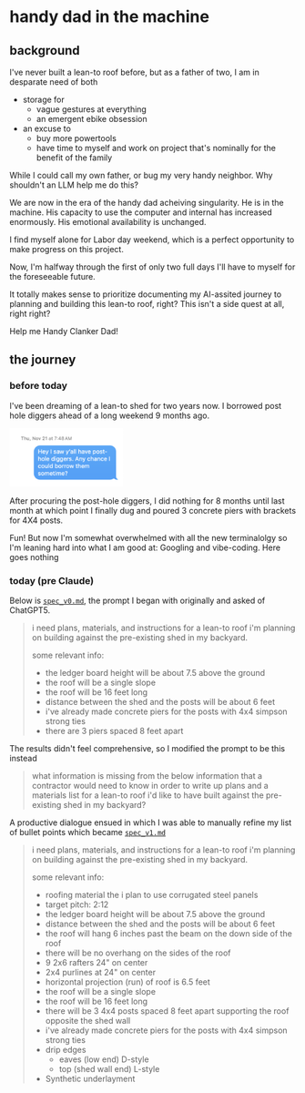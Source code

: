# handy dad in the machine

## background

I've never built a lean-to roof before, but as a father of two, I am in desparate need of both
- storage for
  - vague gestures at everything 
  - an emergent ebike obsession
- an excuse to
  - buy more powertools
  - have time to myself and work on project that's nominally for the benefit of the family

While I could call my own father, or bug my very handy neighbor. Why shouldn't an LLM help me do this?

We are now in the era of the handy dad acheiving singularity. He is in the machine. His capacity to use the computer and internal has increased enormously. His emotional availability is unchanged.

I find myself alone for Labor day weekend, which is a perfect opportunity to make progress on this project.

Now, I'm halfway through the first of only two full days I'll have to myself for the foreseeable future.

It totally makes sense to prioritize documenting my AI-assited journey to planning and building this lean-to roof, right? This isn't a side quest at all, right right?

Help me Handy Clanker Dad!

## the journey

### before today

I've been dreaming of a lean-to shed for two years now. I borrowed post hole diggers ahead of a long weekend 9 months ago.

<img width="200" alt="evidence" src="images/request.png" />

After procuring the post-hole diggers, I did nothing for 8 months until last month at which point I finally dug and poured 3 concrete piers with brackets for 4X4 posts.

Fun! But now I'm somewhat overwhelmed with all the new terminalolgy so I'm leaning hard into what I am good at: Googling and vibe-coding. Here goes nothing

### today (pre Claude)

Below is [`spec_v0.md`](inputs/spec_v0.md), the prompt I began with originally and asked of ChatGPT5. 



> i need plans, materials, and instructions for a lean-to roof i'm planning on building against the pre-existing shed in my backyard.
> 
> some relevant info:
> - the ledger board height will be about 7.5 above the ground
> - the roof will be a single slope
> - the roof will be 16 feet long
> - distance between the shed and the posts will be about 6 feet
> - i've already made concrete piers for the posts with 4x4 simpson strong ties
> - there are 3 piers spaced 8 feet apart

The results didn't feel comprehensive, so I modified the prompt to be this instead

> what information is missing from the below information that a contractor would need to know in order to write up plans and a materials list for a lean-to roof i'd like to have built against the pre-existing shed in my backyard?

A productive dialogue ensued in which I was able to manually refine my list of bullet points which became [`spec_v1.md`](inputs/spec_v1.md)


> i need plans, materials, and instructions for a lean-to roof i'm planning on building against the pre-existing shed in my backyard.
> 
> some relevant info:
> - roofing material the i plan to use corrugated steel panels
> - target pitch: 2:12
> - the ledger board height will be about 7.5 above the ground
> - distance between the shed and the posts will be about 6 feet
> - the roof will hang 6 inches past the beam on the down side of the roof
> - there will be no overhang on the sides of the roof 
> - 9 2x6 rafters 24" on center
> - 2x4 purlines at 24" on center
> - horizontal projection (run) of roof is 6.5 feet
> - the roof will be a single slope
> - the roof will be 16 feet long
> - there will be 3 4x4 posts spaced 8 feet apart supporting the roof opposite the shed wall
> - i've already made concrete piers for the posts with 4x4 simpson strong ties
> - drip edges
>   - eaves (low end) D-style
>   - top (shed wall end) L-style
> - Synthetic underlayment

